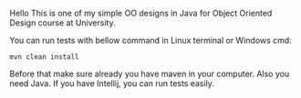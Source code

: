 Hello
This is one of my simple OO designs in Java for Object Oriented Design course at University.

You can run tests with bellow command in Linux terminal or Windows cmd:

    mvn clean install
    
Before that make sure already you have maven in your computer.
Also you need Java.
If you have Intellij, you can run tests easily.
